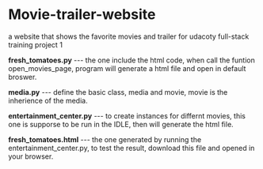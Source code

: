 # Movie-trailer-website
a website that shows the favorite movies and trailer for udacoty full-stack training project 1</p> 
<strong>fresh_tomatoes.py</strong> --- the one include the html code, when call the funtion open_movies_page, program will generate a html file and open in default broswer.</p>
<strong>media.py</strong> --- define the basic class, media and movie, movie is the inherience of the media.</p>
<strong>entertainment_center.py</strong> --- to create instances for differnt movies, this one is supporse to be run in the IDLE, then will generate the html file.</p>
<strong>fresh_tomatoes.html</strong> --- the one generated by running the entertainment_center.py, to test the result, download this file and opened in your browser.
